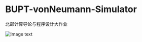 # BUPT-vonNeumann-Simulator

北邮计算导论与程序设计大作业

![Image text](https://raw.githubusercontent.com/YaoYu0101/img/master/99.png)
